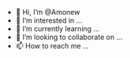 - 👋 Hi, I’m @Amonew
- 👀 I’m interested in ...
- 🌱 I’m currently learning ...
- 💞️ I’m looking to collaborate on ...
- 📫 How to reach me ...

<!---
Amonew/Amonew is a ✨ special ✨ repository because its `README.md` (this file) appears on your GitHub profile.
You can click the Preview link to take a look at your changes.
--->
